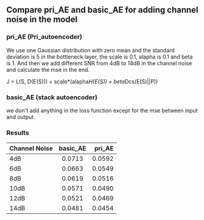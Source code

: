 ## Compare pri_AE and basic_AE for adding channel noise in the model
### pri_AE (Pri_autoencoder)
We use one Gaussian distribution with zero mean and the standard deviation is 5 in the bottleneck layer, the scale is 0.1, alapha is 0.1 and beta is 1. And then we add different SNR from 4dB to 14dB in the channel noise and calculate the mse in the end.

J = L(S, D(E(S))) + scale*(alapha*H(E(S)) + beta*Dcs(E(S)||P))
### basic_AE (stack autoencoder)
we don't add anything in the loss function except for the mse between input and output.

### Results
| Channel Noise  | basic_AE  | pri_AE  |
| :------------  |:---------:| -------:|
|    4dB         | 0.0713    | 0.0592  |
|    6dB         | 0.0663    | 0.0549  |
|    8dB         | 0.0619    | 0.0516  |
|    10dB         | 0.0571   | 0.0490  |
|    12dB         | 0.0521    | 0.0469  |
|    14dB         | 0.0481    | 0.0454 |

